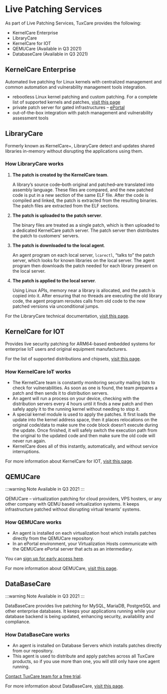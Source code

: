 # Live Patching Services

As part of Live Patching Services, TuxCare provides the following:

* KernelCare Enterprise
* LibraryCare
* KernelCare for IOT
* QEMUCare (Available in Q3 2021)
* DatabaseCare (Available in Q3 2021)


## KernelCare Enterprise

Automated live patching for Linux kernels with centralized management and common automation and vulnerability management tools integration.

* rebootless Linux kernel patching and custom patching. For a complete list of supported kernels and patches, [visit this page](https://patches.kernelcare.com/)
* private patch server for gated infrastructures – [ePortal](https://docs.kernelcare.com/kernelcare-enterprise/)
* out-of-the-box integration with patch management and vulnerability assessment tools

## LibraryCare

Formerly known as KernelCare+, LibraryCare detect and updates shared libraries in-memory without disrupting the applications using them.

### How LibraryCare works

1. **The patch is created by the KernelCare team**.

    A library’s source code–both original and patched–are translated into assembly language. These files are compared, and the new patched code is put in a new section of the same ELF file. After the code is compiled and linked, the patch is extracted from the resulting binaries. The patch files are extracted from the ELF sections.
2. **The patch is uploaded to the patch server**.

    The binary files are treated as a single patch, which is then uploaded to a dedicated KernelCare patch server. The patch server then distributes the patch to customers’ servers.
3. **The patch is downloaded to the local agent**.

    An agent program on each local server, `lcarectl`, “talks to” the patch server, which looks for known libraries on the local server. The agent program then downloads the patch needed for each library present on the local server.
4. **The patch is applied to the local server**.

    Using Linux APIs, memory near a library is allocated, and the patch is copied into it. After ensuring that no threads are executing the old library code, the agent program reroutes calls from old code to the new patched versions via unconditional jumps.

For the LibraryCare technical documentation, [visit this page](https://docs.kernelcare.com/kernelcare-plus/).


## KernelCare for IOT

Provides live security patching for ARM64-based embedded systems for enterprise IoT users and original equipment manufacturers.

For the list of supported distributions and chipsets, [visit this page](https://tuxcare.com/live-patching-services/kernelcare-iot/).

### How KernelCare IoT works

* The KernelCare team is constantly monitoring security mailing lists to check for vulnerabilities. As soon as one is found, the team prepares a patch and then sends it to distribution servers.
* An agent will run a process on your device, checking with the distribution servers every 4 hours until it finds a new patch and then safely apply it to the running kernel without needing to stop it.
* A special kernel module is used to apply the patches. It first loads the update into the kernel address space, then it places relocations on the original code/data to make sure the code block doesn’t execute during the update. Once finished, it will safely switch the execution path from the original to the updated code and then make sure the old code will never run again.
* KernelCare does all of this instantly, automatically, and without service interruptions.

For more information about KernelCare for IOT, [visit this page](https://tuxcare.com/live-patching-services/kernelcare-iot/).

## QEMUCare

:::warning Note
Available in Q3 2021
:::

QEMUCare – virtualization patching for cloud providers, VPS hosters, or any other company with QEMU based virtualization systems. It keeps infrastructure patched without disrupting virtual tenants’ systems.

### How QEMUCare works

* An agent is installed on each virtualization host which installs patches directly from the QEMUCare repository.
* In an ePortal environment, your Virtualization Hosts communicate with the QEMUCare ePortal server that acts as an intermediary.

You can [sign up for early access here](https://tuxcare.com/live-patching-services/qemucare/#features).

For more information about QEMUCare, [visit this page](https://tuxcare.com/live-patching-services/qemucare/).

## DataBaseCare

:::warning Note
Available in Q3 2021
:::

DataBaseCare provides live patching for MySQL, MariaDB, PostgreSQL and other enterprise databases. It keeps your applications running while your database backend is being updated, enhancing security, availability and compliance.

### How DataBaseCare works

* An agent is installed on Database Servers which installs patches directly from our repository. 
* This agent is used to distribute and apply patches across all TuxCare products, so if you use more than one, you will still only have one agent running.

[Contact TuxCare team for a free trial](https://tuxcare.com/live-patching-services/databasecare/#DBCare-contact-form).

For more information about DataBaseCare, [visit this page](https://tuxcare.com/live-patching-services/databasecare/).
